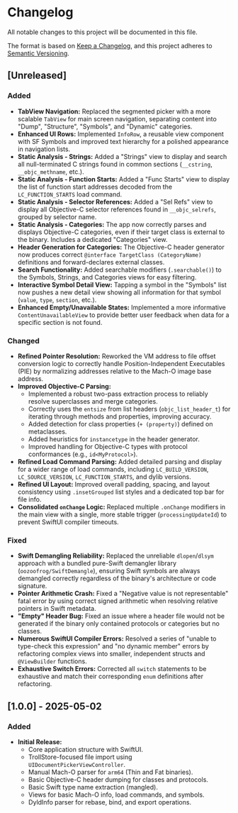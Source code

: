# Changelog

All notable changes to this project will be documented in this file.

The format is based on [Keep a Changelog](https://keepachangelog.com/en/1.0.0/), and this project adheres to [Semantic Versioning](https://semver.org/spec/v2.0.0.html).

## [Unreleased]

### Added

-   **TabView Navigation:** Replaced the segmented picker with a more scalable `TabView` for main screen navigation, separating content into "Dump", "Structure", "Symbols", and "Dynamic" categories.
-   **Enhanced UI Rows:** Implemented `InfoRow`, a reusable view component with SF Symbols and improved text hierarchy for a polished appearance in navigation lists.
-   **Static Analysis - Strings:** Added a "Strings" view to display and search all null-terminated C strings found in common sections (`__cstring`, `__objc_methname`, etc.).
-   **Static Analysis - Function Starts:** Added a "Func Starts" view to display the list of function start addresses decoded from the `LC_FUNCTION_STARTS` load command.
-   **Static Analysis - Selector References:** Added a "Sel Refs" view to display all Objective-C selector references found in `__objc_selrefs`, grouped by selector name.
-   **Static Analysis - Categories:** The app now correctly parses and displays Objective-C categories, even if their target class is external to the binary. Includes a dedicated "Categories" view.
-   **Header Generation for Categories:** The Objective-C header generator now produces correct `@interface TargetClass (CategoryName)` definitions and forward-declares external classes.
-   **Search Functionality:** Added searchable modifiers (`.searchable()`) to the Symbols, Strings, and Categories views for easy filtering.
-   **Interactive Symbol Detail View:** Tapping a symbol in the "Symbols" list now pushes a new detail view showing all information for that symbol (`value`, `type`, `section`, etc.).
-   **Enhanced Empty/Unavailable States:** Implemented a more informative `ContentUnavailableView` to provide better user feedback when data for a specific section is not found.

### Changed

-   **Refined Pointer Resolution:** Reworked the VM address to file offset conversion logic to correctly handle Position-Independent Executables (PIE) by normalizing addresses relative to the Mach-O image base address.
-   **Improved Objective-C Parsing:**
    -   Implemented a robust two-pass extraction process to reliably resolve superclasses and merge categories.
    *   Correctly uses the `entsize` from list headers (`objc_list_header_t`) for iterating through methods and properties, improving accuracy.
    *   Added detection for class properties (`+ (property)`) defined on metaclasses.
    *   Added heuristics for `instancetype` in the header generator.
    *   Improved handling for Objective-C types with protocol conformances (e.g., `id<MyProtocol>`).
-   **Refined Load Command Parsing:** Added detailed parsing and display for a wider range of load commands, including `LC_BUILD_VERSION`, `LC_SOURCE_VERSION`, `LC_FUNCTION_STARTS`, and dylib versions.
-   **Refined UI Layout:** Improved overall padding, spacing, and layout consistency using `.insetGrouped` list styles and a dedicated top bar for file info.
-   **Consolidated `onChange` Logic:** Replaced multiple `.onChange` modifiers in the main view with a single, more stable trigger (`processingUpdateId`) to prevent SwiftUI compiler timeouts.

### Fixed

-   **Swift Demangling Reliability:** Replaced the unreliable `dlopen`/`dlsym` approach with a bundled pure-Swift demangler library (`oozoofrog/SwiftDemangle`), ensuring Swift symbols are always demangled correctly regardless of the binary's architecture or code signature.
-   **Pointer Arithmetic Crash:** Fixed a "Negative value is not representable" fatal error by using correct signed arithmetic when resolving relative pointers in Swift metadata.
-   **"Empty" Header Bug:** Fixed an issue where a header file would not be generated if the binary only contained protocols or categories but no classes.
-   **Numerous SwiftUI Compiler Errors:** Resolved a series of "unable to type-check this expression" and "no dynamic member" errors by refactoring complex views into smaller, independent structs and `@ViewBuilder` functions.
-   **Exhaustive Switch Errors:** Corrected all `switch` statements to be exhaustive and match their corresponding `enum` definitions after refactoring.

## [1.0.0] - 2025-05-02

### Added

-   **Initial Release:**
    *   Core application structure with SwiftUI.
    *   TrollStore-focused file import using `UIDocumentPickerViewController`.
    *   Manual Mach-O parser for `arm64` (Thin and Fat binaries).
    *   Basic Objective-C header dumping for classes and protocols.
    *   Basic Swift type name extraction (mangled).
    *   Views for basic Mach-O info, load commands, and symbols.
    *   DyldInfo parser for rebase, bind, and export operations.
